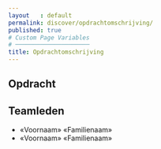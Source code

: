 ```yaml
---
layout   : default
permalink: discover/opdrachtomschrijving/
published: true
# Custom Page Variables
# ─────────────────────
title: Opdrachtomschrijving
---
```


## Opdracht

## Teamleden

- «Voornaam» «Familienaam»
- «Voornaam» «Familienaam»